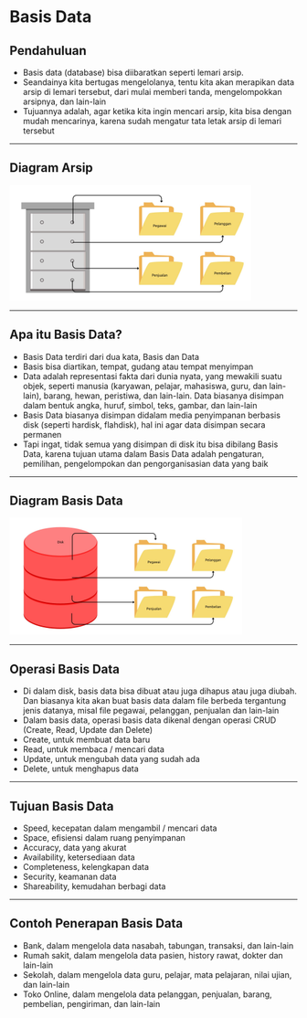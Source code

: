 # Basis Data

## Pendahuluan

- Basis data (database) bisa diibaratkan seperti lemari arsip.
- Seandainya kita bertugas mengelolanya, tentu kita akan merapikan data arsip di lemari tersebut, dari mulai memberi tanda, mengelompokkan arsipnya, dan lain-lain
- Tujuannya adalah, agar ketika kita ingin mencari arsip, kita bisa dengan mudah mencarinya, karena sudah mengatur tata letak arsip di lemari tersebut

---

## Diagram Arsip

![1](../assets/img/1/1.PNG)

---

## Apa itu Basis Data?

- Basis Data terdiri dari dua kata, Basis dan Data
- Basis bisa diartikan, tempat, gudang atau tempat menyimpan
- Data adalah representasi fakta dari dunia nyata, yang mewakili suatu objek, seperti manusia (karyawan, pelajar, mahasiswa, guru, dan lain-lain), barang, hewan, peristiwa, dan lain-lain. Data biasanya disimpan dalam bentuk angka, huruf, simbol, teks, gambar, dan lain-lain
- Basis Data biasanya disimpan didalam media penyimpanan berbasis disk (seperti hardisk, flahdisk), hal ini agar data disimpan secara permanen
- Tapi ingat, tidak semua yang disimpan di disk itu bisa dibilang Basis Data, karena tujuan utama dalam Basis Data adalah pengaturan, pemilihan, pengelompokan dan pengorganisasian data yang baik

---

## Diagram Basis Data

![2](../assets/img/1/2.PNG)

---

## Operasi Basis Data

- Di dalam disk, basis data bisa dibuat atau juga dihapus atau juga diubah. Dan biasanya kita akan buat basis data dalam file berbeda tergantung jenis datanya, misal file pegawai, pelanggan, penjualan dan lain-lain
- Dalam basis data, operasi basis data dikenal dengan operasi CRUD (Create, Read, Update dan Delete)
- Create, untuk membuat data baru
- Read, untuk membaca / mencari data
- Update, untuk mengubah data yang sudah ada
- Delete, untuk menghapus data

---

## Tujuan Basis Data

- Speed, kecepatan dalam mengambil / mencari data
- Space, efisiensi dalam ruang penyimpanan
- Accuracy, data yang akurat
- Availability, ketersediaan data
- Completeness, kelengkapan data
- Security, keamanan data
- Shareability, kemudahan berbagi data

---

## Contoh Penerapan Basis Data

- Bank, dalam mengelola data nasabah, tabungan, transaksi, dan lain-lain
- Rumah sakit, dalam mengelola data pasien, history rawat, dokter dan lain-lain
- Sekolah, dalam mengelola data guru, pelajar, mata pelajaran, nilai ujian, dan lain-lain
- Toko Online, dalam mengelola data pelanggan, penjualan, barang, pembelian, pengiriman, dan lain-lain